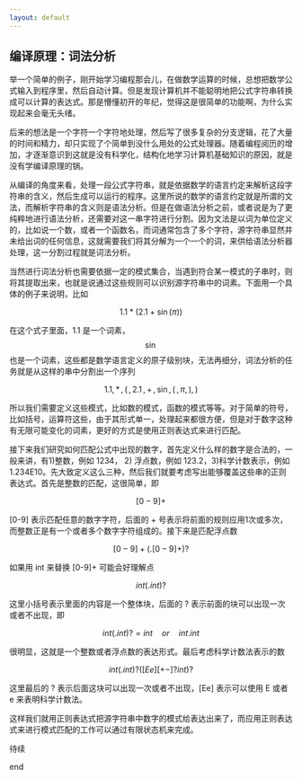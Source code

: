 ```yaml
---
layout: default
---
```


## 编译原理：词法分析

举一个简单的例子，刚开始学习编程那会儿，在做数学运算的时候，总想把数学公式输入到程序里，然后自动计算。但是发现计算机并不能聪明地把公式字符串转换成可以计算的表达式。那是懵懂初开的年纪，觉得这是很简单的功能啊，为什么实现起来会毫无头绪。

后来的想法是一个字符一个字符地处理，然后写了很多复杂的分支逻辑，花了大量的时间和精力，却只实现了个简单到没什么用处的公式处理器。随着编程阅历的增加，才逐渐意识到这就是没有科学化，结构化地学习计算机基础知识的原因，就是没有学编译原理的锅。

从编译的角度来看，处理一段公式字符串，就是依据数学的语言约定来解析这段字符串的含义，然后生成可以运行的程序。这里所说的数学的语言约定就是所谓的文法，而解析字符串的含义则是语法分析。但是在做语法分析之前，或者说是为了更纯粹地进行语法分析，还需要对这一串字符进行分割。因为文法是以词为单位定义的，比如说一个数，或者一个函数名，而词通常包含了多个字符，源字符串显然并未给出词的任何信息，这就需要我们将其分解为一个一个的词，来供给语法分析器处理，这一分割过程就是词法分析。

当然进行词法分析也需要依据一定的模式集合，当遇到符合某一模式的子串时，则将其提取出来，也就是说通过这些规则可以识别源字符串中的词素。下面用一个具体的例子来说明，比如

$$
1.1*(2.1+\sin(\pi))
$$

在这个式子里面，1.1 是一个词素，$$\sin$$ 也是一个词素，这些都是数学语言定义的原子级别块，无法再细分，词法分析的任务就是从这样的串中分割出一个序列

$$
1.1,\,* \,,\,(\,,\,2.1\,,+\,,\sin,\,(\,,\pi ,\,),\,)
$$

所以我们需要定义这些模式，比如数的模式，函数的模式等等。对于简单的符号，比如括号，运算符这些，由于其形式单一，处理起来都很方便，但是对于数字这种有无限可能变化的词素，更好的方式是使用正则表达式来进行匹配。

接下来我们研究如何匹配公式中出现的数字，首先定义什么样的数字是合法的，一般来讲，有1)整数，例如 1234， 2) 浮点数，例如 123.2，3)科学计数表示，例如 1.234E10。先大致定义这么三种，然后我们就要考虑写出能够覆盖这些串的正则表达式。首先是整数的匹配，这很简单，即

$$
[0-9]+
$$

[0-9] 表示匹配任意的数字字符，后面的 + 号表示将前面的规则应用1次或多次，而整数正是有一个或者多个数字字符组成的。接下来是匹配浮点数

$$
[0-9]+(.[0-9]+)?
$$

如果用 int 来替换 [0-9]+ 可能会好理解点

$$
int(.int)?
$$

这里小括号表示里面的内容是一个整体块，后面的 ? 表示前面的块可以出现一次或者不出现，即

$$
int(.int)? = int \quad or  \quad int.int
$$

很明显，这就是一个整数或者浮点数的表达形式。最后考虑科学计数法表示的数

$$
int(.int)?([Ee][+-]?int)?
$$

这里最后的 ? 表示后面这块可以出现一次或者不出现，[Ee] 表示可以使用 E 或者 e 来表明科学计数法。

这样我们就用正则表达式把源字符串中数字的模式给表达出来了，而应用正则表达式来进行模式匹配的工作可以通过有限状态机来完成。

待续












end

